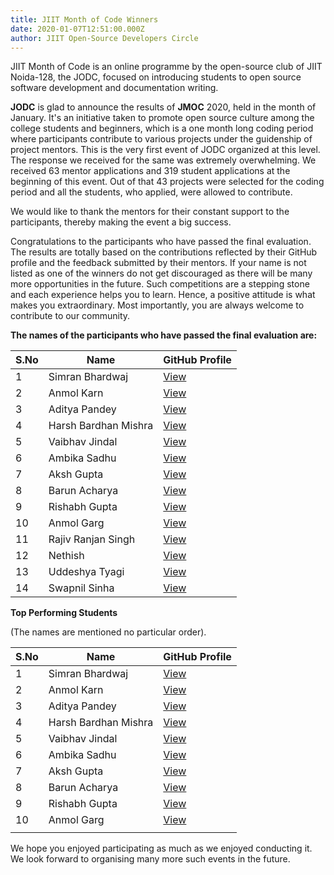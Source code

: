 ```yaml
---
title: JIIT Month of Code Winners
date: 2020-01-07T12:51:00.000Z
author: JIIT Open-Source Developers Circle
---
```


JIIT Month of Code is an online programme by the open-source club of JIIT
Noida-128, the JODC, focused on introducing students to open source software
development and documentation writing.

<!-- more -->

**JODC** is glad to announce the results of **JMOC** 2020, held in the month of
January. It&#39;s an initiative taken to promote open source culture among the
college students and beginners, which is a one month long coding period where
participants contribute to various projects under the guidenship of project
mentors. This is the very first event of JODC organized at this level. The
response we received for the same was extremely overwhelming. We received 63
mentor applications and 319 student applications at the beginning of this event.
Out of that 43 projects were selected for the coding period and all the
students, who applied, were allowed to contribute.

We would like to thank the mentors for their constant support to the
participants, thereby making the event a big success.

Congratulations to the participants who have passed the final evaluation. The
results are totally based on the contributions reflected by their GitHub profile
and the feedback submitted by their mentors. If your name is not listed as one
of the winners do not get discouraged as there will be many more opportunities
in the future. Such competitions are a stepping stone and each experience helps
you to learn. Hence, a positive attitude is what makes you extraordinary. Most
importantly, you are always welcome to contribute to our community.

**The names of the participants who have passed the final evaluation are:**

| **S.No** | **Name**             | **GitHub Profile**                         |
| -------- | -------------------- | ------------------------------------------ |
| 1        | Simran Bhardwaj      | [View](https://github.com/Simran-bhardwaj) |
| 2        | Anmol Karn           | [View](https://github.com/codetronaut)     |
| 3        | Aditya Pandey        | [View](https://github.com/infiniteaditya)  |
| 4        | Harsh Bardhan Mishra | [View](https://github.com/harshcasper)     |
| 5        | Vaibhav Jindal       | [View](https://github.com/ivaibhavjindal)  |
| 6        | Ambika Sadhu         | [View](https://github.com/ambika1101)      |
| 7        | Aksh Gupta           | [View](https://github.com/akshgpt7)        |
| 8        | Barun Acharya        | [View](https://github.com/daemon1024)      |
| 9        | Rishabh Gupta        | [View](https://github.com/imrishabh18)     |
| 10       | Anmol Garg           | [View](https://github.com/anmolgarg1134)   |
| 11       | Rajiv Ranjan Singh   | [View](https://github.com/iamrajiv)        |
| 12       | Nethish              | [View](https://github.com/nethish)         |
| 13       | Uddeshya Tyagi       | [View](https://github.com/uddeshyatyagi)   |
| 14       | Swapnil Sinha        | [View](https://github.com/Swapnil074)      |

**Top Performing Students**

(The names are mentioned no particular order).

| **S.No** | **Name**             | **GitHub Profile**                         |
| -------- | -------------------- | ------------------------------------------ |
| 1        | Simran Bhardwaj      | [View](https://github.com/Simran-bhardwaj) |
| 2        | Anmol Karn           | [View](https://github.com/codetronaut)     |
| 3        | Aditya Pandey        | [View](https://github.com/infiniteaditya)  |
| 4        | Harsh Bardhan Mishra | [View](https://github.com/harshcasper)     |
| 5        | Vaibhav Jindal       | [View](https://github.com/ivaibhavjindal)  |
| 6        | Ambika Sadhu         | [View](https://github.com/ambika1101)      |
| 7        | Aksh Gupta           | [View](https://github.com/akshgpt7)        |
| 8        | Barun Acharya        | [View](https://github.com/daemon1024)      |
| 9        | Rishabh Gupta        | [View](https://github.com/imrishabh18)     |
| 10       | Anmol Garg           | [View](https://github.com/anmolgarg1134)   |
|          |                      |                                            |

We hope you enjoyed participating as much as we enjoyed conducting it. We look
forward to organising many more such events in the future.
